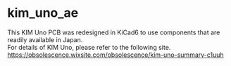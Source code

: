 # kim_uno_ae

This KIM Uno PCB was redesigned in KiCad6 to use components that are readily available in Japan.  
For details of KIM Uno, please refer to the following site.  
https://obsolescence.wixsite.com/obsolescence/kim-uno-summary-c1uuh
